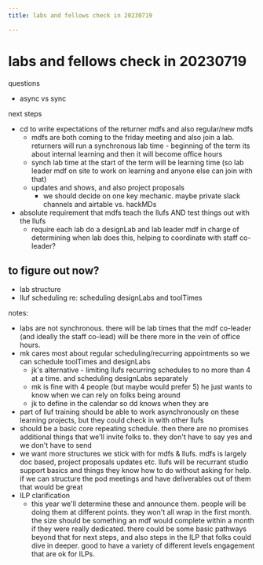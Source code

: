 ```yaml
---
title: labs and fellows check in 20230719

---
```


# labs and fellows check in 20230719

questions
- async vs sync
 
next steps
- cd to write expectations of the returner mdfs and also regular/new mdfs
    - mdfs are both coming to the friday meeting and also join a lab. returners will run a synchronous lab time - beginning of the term its about internal learning and then it will become office hours
    - synch lab time at the start of the term will be learning time (so lab leader mdf on site to work on learning and anyone else can join with that)
    - updates and shows, and also project proposals
        - we should decide on one key mechanic. maybe private slack channels and airtable vs. hackMDs
- absolute requirement that mdfs teach the llufs AND test things out with the llufs
    - require each lab do a designLab and lab leader mdf in charge of determining when lab does this, helping to coordinate with staff co-leader?


## to figure out now?
* lab structure
* lluf scheduling re: scheduling designLabs and toolTimes

notes:
* labs are not synchronous. there will be lab times that the mdf co-leader (and ideally the staff co-lead) will be there more in the vein of office hours.
* mk cares most about regular scheduling/recurring appointments so we can schedule toolTimes and designLabs
    * jk's alternative - limiting llufs recurring schedules to no more than 4 at a time. and scheduling designLabs separately
    * mk is fine with 4 people (but maybe would prefer 5) he just wants to know when we can rely on folks being around
    * jk to define in the calendar so dd knows when they are
* part of lluf training should be able to work asynchronously on these learning projects, but they could check in with other llufs
* should be a basic core repeating schedule. then there are no promises additional things that we'll invite folks to. they don't have to say yes and we don't have to send
* we want more structures we stick with for mdfs & llufs. mdfs is largely doc based, project proposals updates etc. llufs will be recurrant studio support basics and things they know how to do without asking for help. if we can structure the pod meetings and have deliverables out of them that would be great
* ILP clarification
    * this year we'll determine these and announce them. people will be doing them at different points. they won't all wrap in the first month. the size should be something an mdf would complete within a month if they were really dedicated. there could be some basic pathways beyond that for next steps, and also steps in the ILP that folks could dive in deeper. good to have a variety of different levels engagement that are ok for ILPs.